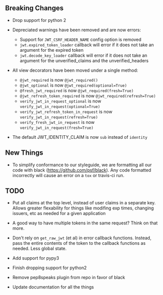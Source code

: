 Breaking Changes
----------------
* Drop support for python 2

* Depreciated warnings have been removed and are now errors:
    - Support for `JWT_CSRF_HEADER_NAME` config option is removed
    - `jwt.expired_token_loader` callback will error if it does not take an argument
      for the expired token
    - `jwt.decode_key_loader` callback will error if it does not take an argument
      for the unverified_claims and the unverified_headers

* All view decorators have been moved under a single method:
    - `@jwt_required` is now `@jwt_required()`
    - `@jwt_optional` is now `@jwt_required(optional=True)`
    - `@fresh_jwt_required` is now `@jwt_required(fresh=True)`
    - `@jwt_refresh_token_required` is now `@jwt_required(refresh=True)`
    - `verify_jwt_in_request_optional` is now `verify_jwt_in_request(optional=True)`
    - `verify_jwt_refresh_token_in_request` is now `verify_jwt_in_request(refresh=True)`
    - `verify_fresh_jwt_in_request` is now `verify_jwt_in_request(fresh=True)`

* The default JWT_IDENTITY_CLAIM is now `sub` instead of `identity`

New Things
----------
* To simplify conformance to our styleguide, we are formatting all our code with
  black (https://github.com/psf/black). Any code formatted incorrectly will
  cause an error on a `tox` or travis-ci run.

TODO
----
* Put all claims at the top level, instead of user claims in a separate key. Allows
  greater flexability for things like modifing exp times, changing issuers, etc as
  needed for a given application

* A good way to have multiple tokens in the same request? Think on that more.

* Don't rely on `get_raw_jwt` (et al) in error callback functions. Instead, pass
  the entire contents of the token to the callback functions as needed. Less global
  state.

* Add support for pypy3

* Finish dropping support for python2

* Remove pep8speaks plugin from repo in favor of black

* Update documentation for all the things

